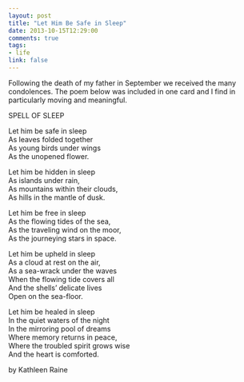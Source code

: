 ```yaml
---
layout: post
title: "Let Him Be Safe in Sleep"
date: 2013-10-15T12:29:00
comments: true
tags:
- life
link: false
---
```

Following the death of my father in September we received the many condolences. The poem below was
included in one card and I find in particularly moving and meaningful.

SPELL OF SLEEP
 
Let him be safe in sleep  
As leaves folded together  
As young birds under wings  
As the unopened flower.
 
Let him be hidden in sleep  
As islands under rain,  
As mountains within their clouds,  
As hills in the mantle of dusk.  
 
Let him be free in sleep  
As the flowing tides of the sea,  
As the traveling wind on the moor,  
As the journeying stars in space.  
 
Let him be upheld in sleep  
As a cloud at rest on the air,  
As a sea-wrack under the waves  
When the flowing tide covers all  
And the shells’ delicate lives  
Open on the sea-floor.  
 
Let him be healed in sleep  
In the quiet waters of the night  
In the mirroring pool of dreams  
Where memory returns in peace,  
Where the troubled spirit grows wise  
And the heart is comforted.

by Kathleen Raine

